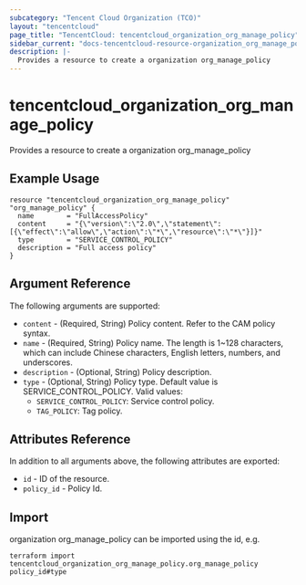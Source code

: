 ```yaml
---
subcategory: "Tencent Cloud Organization (TCO)"
layout: "tencentcloud"
page_title: "TencentCloud: tencentcloud_organization_org_manage_policy"
sidebar_current: "docs-tencentcloud-resource-organization_org_manage_policy"
description: |-
  Provides a resource to create a organization org_manage_policy
---
```


# tencentcloud_organization_org_manage_policy

Provides a resource to create a organization org_manage_policy

## Example Usage

```hcl
resource "tencentcloud_organization_org_manage_policy" "org_manage_policy" {
  name        = "FullAccessPolicy"
  content     = "{\"version\":\"2.0\",\"statement\":[{\"effect\":\"allow\",\"action\":\"*\",\"resource\":\"*\"}]}"
  type        = "SERVICE_CONTROL_POLICY"
  description = "Full access policy"
}
```

## Argument Reference

The following arguments are supported:

* `content` - (Required, String) Policy content. Refer to the CAM policy syntax.
* `name` - (Required, String) Policy name.
The length is 1~128 characters, which can include Chinese characters, English letters, numbers, and underscores.
* `description` - (Optional, String) Policy description.
* `type` - (Optional, String) Policy type. Default value is SERVICE_CONTROL_POLICY.
Valid values:
  - `SERVICE_CONTROL_POLICY`: Service control policy.
  - `TAG_POLICY`: Tag policy.

## Attributes Reference

In addition to all arguments above, the following attributes are exported:

* `id` - ID of the resource.
* `policy_id` - Policy Id.


## Import

organization org_manage_policy can be imported using the id, e.g.

```
terraform import tencentcloud_organization_org_manage_policy.org_manage_policy policy_id#type
```

